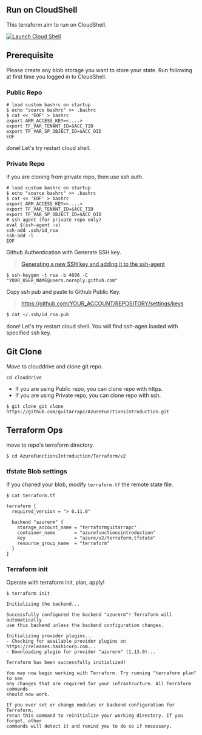 ## Run on CloudShell

This terraform aim to run on CloudShell.

[![Launch Cloud Shell](https://shell.azure.com/images/launchcloudshell.png "Launch Cloud Shell")](https://shell.azure.com)

## Prerequisite

Please create any blob storage you want to store your state.
Run following at first time you logged in to CloudShell.

### Public Repo

```bashrc
# load custom bashrc on startup
$ echo "source bashrc" >> .bashrc
$ cat << 'EOF' > bashrc
export ARM_ACCESS_KEY=<....>
export TF_VAR_TENANT_ID=$ACC_TID
export TF_VAR_SP_OBJECT_ID=$ACC_OID
EOF
```

done! Let's try restart cloud shell.

### Private Repo

if you are cloning from private repo, then use ssh auth.

```bashrc
# load custom bashrc on startup
$ echo "source bashrc" >> .bashrc
$ cat << 'EOF' > bashrc
export ARM_ACCESS_KEY=<....>
export TF_VAR_TENANT_ID=$ACC_TID
export TF_VAR_SP_OBJECT_ID=$ACC_OID
# ssh agent (for private repo only)
eval $(ssh-agent -s)
ssh-add .ssh/id_rsa
ssh-add -l
EOF
```

Github Authentication with Generate SSH key.

> [Generating a new SSH key and adding it to the ssh-agent](https://help.github.com/articles/generating-a-new-ssh-key-and-adding-it-to-the-ssh-agent/
)

```shell
$ ssh-keygen -t rsa -b 4096 -C "YOUR_USER_NAME@users.noreply.github.com"
```

Copy ssh pub and paste to Github Public Key.

> https://github.com/YOUR_ACCOUNT/REPOSITORY/settings/keys

```bash
$ cat ~/.ssh/id_rsa.pub
```

done! Let's try restart cloud shell.
You will find ssh-agen loaded with specified ssh key.

## Git Clone

Move to clouddrive and clone git repo.

```shell
cd clouddrive
```

* If you are using Public repo, you can clone repo with https.
* If you are using Private repo, you can clone repo with ssh.

```shell
$ git clone git clone https://github.com/guitarrapc/AzureFunctionsIntroduction.git
```

## Terraform Ops


move to repo's terraform directory.

```shell
$ cd AzureFunctionsIntroduction/Terraform/v2
```

### tfstate Blob settings

If you chaned your blob, modify `terraform.tf` the remote state file.

```shell
$ cat terraform.tf

terraform {
  required_version = "> 0.11.0"

  backend "azurerm" {
    storage_account_name = "terraformguitarrapc"
    container_name       = "azurefunctionsintroduction"
    key                  = "azure/v2/terraform.tfstate"
    resource_group_name  = "terraform"
  }
}
```

### Terraform init

Operate with terraform init, plan, apply!

```shell
$ terraform init

Initializing the backend...

Successfully configured the backend "azurerm"! Terraform will automatically
use this backend unless the backend configuration changes.

Initializing provider plugins...
- Checking for available provider plugins on https://releases.hashicorp.com...
- Downloading plugin for provider "azurerm" (1.13.0)...

Terraform has been successfully initialized!

You may now begin working with Terraform. Try running "terraform plan" to see
any changes that are required for your infrastructure. All Terraform commands
should now work.

If you ever set or change modules or backend configuration for Terraform,
rerun this command to reinitialize your working directory. If you forget, other
commands will detect it and remind you to do so if necessary.
```

